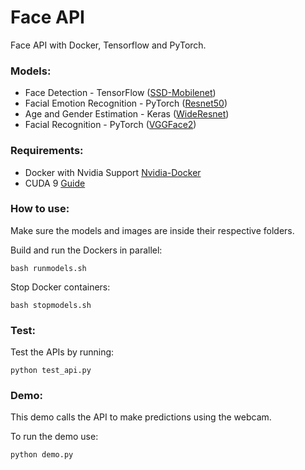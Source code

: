 # Face API
Face API with Docker, Tensorflow and PyTorch.

### Models:
* Face Detection - TensorFlow ([SSD-Mobilenet](https://github.com/yeephycho/tensorflow-face-detection))
* Facial Emotion Recognition - PyTorch ([Resnet50](http://www.robots.ox.ac.uk/~albanie/mcn-models.html#cross-modal-emotion))
* Age and Gender Estimation - Keras ([WideResnet](https://github.com/Tony607/Keras_age_gender))
* Facial Recognition - PyTorch ([VGGFace2](http://www.robots.ox.ac.uk/~vgg/data/vgg_face2/))

### Requirements:
* Docker with Nvidia Support [Nvidia-Docker](https://github.com/NVIDIA/nvidia-docker)  
* CUDA 9 [Guide](https://docs.nvidia.com/cuda/cuda-installation-guide-microsoft-windows/index.html)

### How to use:
Make sure the models and images are inside their respective folders.

Build and run the Dockers in parallel:
```
bash runmodels.sh
```

Stop Docker containers:
```
bash stopmodels.sh
```

### Test:

Test the APIs by running:
```
python test_api.py
```

### Demo:
This demo calls the API to make predictions using the webcam. 

To run the demo use:
```
python demo.py
```